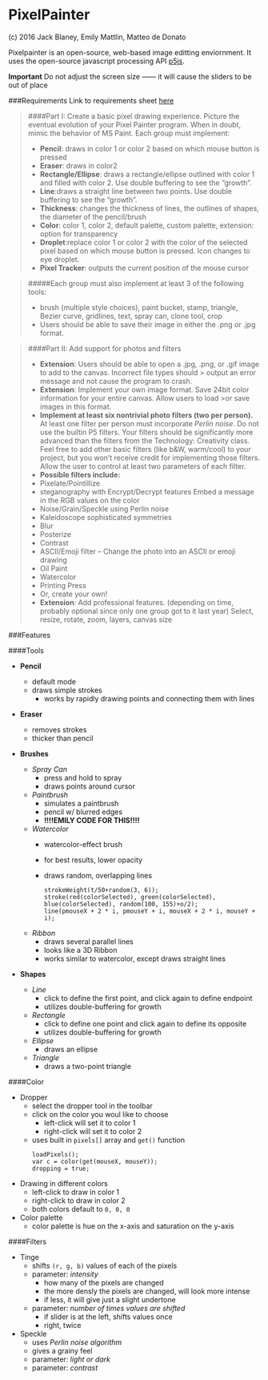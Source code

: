 # PixelPainter
(c) 2016 Jack Blaney, Emily Mattlin, Matteo de Donato

Pixelpainter is an open-source, web-based image editting enviornment.
It uses the open-source javascript processing API [p5js](p5js.org).

**Important** Do not adjust the screen size —— it will cause the sliders to be out of place

###Requirements
Link to requirements sheet [here](https://trinityschoolnyc.myschoolapp.com/ftpimages/390/download/download_1789690.pdf)

> ####Part I: ​Create a basic pixel drawing experience.
>Picture the eventual evolution of your Pixel Painter program. When in doubt, mimic the behavior of MS Paint.
>Each group must implement:
> - **Pencil**: draws in color 1 or color 2 based on which mouse button is pressed
> - **Eraser**: ​draws in color2
> - **Rectangle/Ellipse**: ​draws a rectangle/ellipse outlined with color 1 and filled with color 2. Use double buffering to see the “growth”.
> - **Line**:​draws a straight line between two points. Use double buffering to see the “growth”.
> - **Thickness**: ​changes the thickness of lines, the outlines of shapes, the diameter of the pencil/brush
> - **Color**: ​color 1, color 2, default palette, custom palette, extension: option for transparency
> - **Droplet**:​​replace color 1 or color 2 with the color of the selected pixel based on which mouse button is pressed.
> Icon changes to eye droplet.
> - **Pixel Tracker**: ​outputs the current position of the mouse cursor

>#####Each group must also implement at least 3 of the following tools:
>  * brush (multiple style choices), paint bucket, stamp, triangle, Bezier curve, gridlines, text, spray can, clone tool, crop
>  * Users should be able to save their image in either the .png or .jpg format.

> ####Part II: ​Add support for photos and filters
> - **Extension**: Users should be able to open a .jpg, .png, or .gif image to add to the canvas. Incorrect file types should > output an error message and not cause the program to crash.
> - **Extension**: Implement your own image format. Save 24­bit color information for your entire canvas. Allow users to load >or save images in this format.
> - **Implement at least six non­trivial photo filters (two per person).** At least one filter per person must incorporate
> *Perlin noise*. Do not use the built­in P5 filters. Your
> filters should be significantly more advanced than the filters from the Technology: Creativity class. Feel free to add
> other basic filters (like b&W, warm/cool) to
> your project, but you won’t receive credit for implementing those filters. Allow the user to control at least two
> parameters of each filter.
> - **Possible filters include:**
> - Pixelate/Pointillize
> - steganography with Encrypt/Decrypt features­ Embed a message in the RGB values on the color
> - Noise/Grain/Speckle using Perlin noise
> - Kaleidoscope­ sophisticated symmetries
> - Blur
> - Posterize
> - Contrast
> - ASCII/Emoji filter – Change the photo into an ASCII or emoji drawing
> - Oil Paint
> - Watercolor
> - Printing Press
> - Or, create your own!
> - **Extension​**: Add professional features. (depending on time, probably optional since only one group got to it last year)
>­Select, resize, rotate, zoom, layers, canvas size

###Features

####Tools
- **Pencil**
  * default mode
  * draws simple strokes
    * works by rapidly drawing points and connecting them with lines
- **Eraser**
  * removes strokes
  * thicker than pencil

- **Brushes**
  * *Spray Can*
    * press and hold to spray
    * draws points around cursor
  * *Paintbrush*
    * simulates a paintbrush
    * pencil w/ blurred edges
    * **!!!!EMILY CODE FOR THIS!!!!**
  * *Watercolor*
    * watercolor-effect brush
    * for best results, lower opacity
    * draws random, overlapping lines
   
       ```
       strokeWeight(t/50+random(3, 6));
       stroke(red(colorSelected), green(colorSelected), blue(colorSelected), random(100, 155)+o/2);
       line(pmouseX + 2 * i, pmouseY + i, mouseX + 2 * i, mouseY + i);
       ```
  * *Ribbon*
    * draws several parallel lines
    * looks like a 3D Ribbon
    * works similar to watercolor, except draws straight lines
- **Shapes**
  * *Line*
    * click to define the first point, and click again to define endpoint
    * utilizes double-buffering for growth
  * *Rectangle*
    * click to define one point and click again to define its opposite
    * utilizes double-buffering for growth
  * *Ellipse*
    * draws an ellipse
  * *Triangle*
    * draws a two-point triangle

####Color
- Dropper
  * select the dropper tool in the toolbar
  * click on the color you woul like to choose
    * left-click will set it to color 1
    * right-click will set it to color 2
  * uses built in ```pixels[]``` array and ``get()`` function
    ```
    loadPixels();
    var c = color(get(mouseX, mouseY));
    dropping = true;
    ```
- Drawing in different colors
  * left-click to draw in color 1
  * right-click to draw in color 2
  * both colors default to ```0, 0, 0```
- Color palette
  * color palette is hue on the x-axis and saturation on the y-axis

####Filters
- Tinge
  * shifts ```(r, g, b)``` values of each of the pixels
  * parameter: *intensity*
    * how many of the pixels are changed
    * the more densly the pixels are changed, will look more intense
    * if less, it will give just a slight undertone
  * parameter: *number of times values are shifted*
    * if slider is at the left, shifts values once
    * right, twice
- Speckle
  * uses *Perlin noise algorithm*
  * gives a grainy feel
  * parameter: *light or dark*
  * parameter: *contrast*
 
